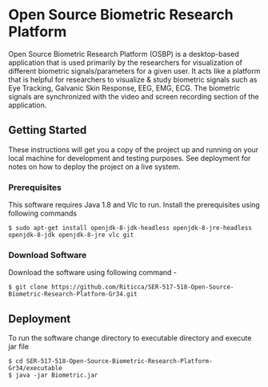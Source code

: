 # Open Source Biometric Research Platform

Open Source Biometric Research Platform (OSBP) is a desktop-based application that is used primarily by the researchers for
visualization of different biometric signals/parameters for a given user. It acts like a platform that is helpful for researchers to visualize & study biometric signals such as Eye Tracking, Galvanic Skin Response, EEG, EMG, ECG. The biometric signals are synchronized with the video and screen recording section of the application.

## Getting Started

These instructions will get you a copy of the project up and running on your local machine for development and testing purposes. See deployment for notes on how to deploy the project on a live system.

### Prerequisites

This software requires Java 1.8 and Vlc to run.
Install the prerequisites using following commands

```
$ sudo apt-get install openjdk-8-jdk-headless openjdk-8-jre-headless openjdk-8-jdk openjdk-8-jre vlc git
```

### Download Software

Download the software using following command -

```
$ git clone https://github.com/Riticca/SER-517-518-Open-Source-Biometric-Research-Platform-Gr34.git
```

## Deployment

To run the software change directory to executable directory and execute jar file

```
$ cd SER-517-518-Open-Source-Biometric-Research-Platform-Gr34/executable
$ java -jar Biometric.jar
```

